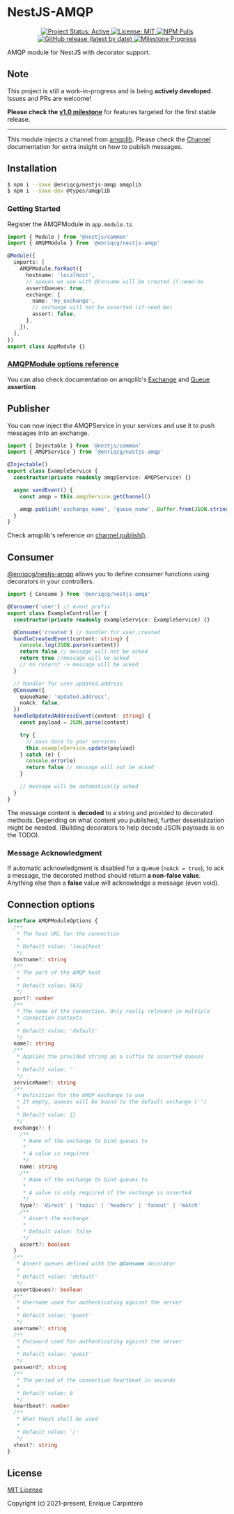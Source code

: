 # NestJS-AMQP

<p align="center">

  <a href="https://github.com/EnriqCG/nestjs-amqp/milestones">
    <img alt="Project Status: Active" src="https://img.shields.io/badge/Project%20Status-active-brightgreen">
  </a>
  <a href="https://github.com/EnriqCG/nestjs-amqplib/LICENSE.md">
    <img alt="License: MIT" src="https://img.shields.io/badge/License-MIT-yellow.svg">
  </a>
  <a href="https://www.npmjs.com/package/@enriqcg/nestjs-amqp">
    <img alt="NPM Pulls" src="https://img.shields.io/npm/dm/@enriqcg/nestjs-amqp?label=NPM%20Pulls">
  </a>
  <a href="https://github.com/EnriqCG/nestjs-amqp/releases">
    <img alt="GitHub release (latest by date)" src="https://img.shields.io/github/v/release/enriqcg/nestjs-amqp">
  </a>
  <a href="https://github.com/EnriqCG/nestjs-amqp/milestone/1">
    <img alt="Milestone Progress" src="https://img.shields.io/github/milestones/progress/EnriqCG/nestjs-amqp/1">
  </a>

</p>

AMQP module for NestJS with decorator support.

## Note

This project is still a work-in-progress and is being **actively developed**. Issues and PRs are welcome!

**Please check the [v1.0 milestone](https://github.com/EnriqCG/nestjs-amqp/milestone/1)** for features targeted for the first stable release.

---

This module injects a channel from [amqplib](https://github.com/squaremo/amqp.node). Please check the [Channel](https://www.squaremobius.net/amqp.node/channel_api.html) documentation for extra insight on how to publish messages.

## Installation

```bash
$ npm i --save @enriqcg/nestjs-amqp amqplib
$ npm i --save-dev @types/amqplib
```

### Getting Started

Register the AMQPModule in `app.module.ts`

```typescript
import { Module } from '@nestjs/common'
import { AMQPModule } from '@enriqcg/nestjs-amqp'

@Module({
  imports: [
    AMQPModule.forRoot({
      hostname: 'localhost',
      // queues we use with @Consume will be created if-need-be
      assertQueues: true,
      exchange: {
        name: 'my_exchange',
        // exchange will not be asserted (if-need-be)
        assert: false,
      },
    }),
  ],
})
export class AppModule {}
```

### [AMQPModule options reference](#connection-options)

You can also check documentation on amqplib's [Exchange](https://www.squaremobius.net/amqp.node/channel_api.html#channel_assertExchange) and [Queue](https://www.squaremobius.net/amqp.node/channel_api.html#channel_assertQueue) **assertion**.

## Publisher

You can now inject the AMQPService in your services and use it to push messages into an exchange.

```typescript
import { Injectable } from '@nestjs/common'
import { AMQPService } from '@enriqcg/nestjs-amqp'

@Injectable()
export class ExampleService {
  constructor(private readonly amqpService: AMQPService) {}

  async sendEvent() {
    const amqp = this.amqpService.getChannel()

    amqp.publish('exchange_name', 'queue_name', Buffer.from(JSON.stringify({ test: true })))
  }
}
```

Check amqplib's reference on [channel.publish()](https://www.squaremobius.net/amqp.node/channel_api.html#channel_publish).

## Consumer

[@enriqcg/nestjs-amqp](https://github.com/EnriqCG/nestjs-amqp) allows you to define consumer functions using decorators in your controllers.

```typescript
import { Consume } from '@enriqcg/nestjs-amqp'

@Consumer('user') // event prefix
export class ExampleController {
  constructor(private readonly exampleService: ExampleService) {}

  @Consume('created') // handler for user.created
  handleCreatedEvent(content: string) {
    console.log(JSON.parse(content))
    return false // message will not be acked
    return true //message will be acked
    // no return? -> message will be acked
  }

  // handler for user.updated.address
  @Consume({
    queueName: 'updated.address',
    noAck: false,
  })
  handleUpdatedAddressEvent(content: string) {
    const payload = JSON.parse(content)

    try {
      // pass data to your services
      this.exampleService.update(payload)
    } catch (e) {
      console.error(e)
      return false // message will not be acked
    }

    // message will be automatically acked
  }
}
```

The message content is **decoded** to a string and provided to decorated methods. Depending on what content you published, further deserialization might be needed. (Building decorators to help decode JSON payloads is on the TODO).

### Message Acknowledgment

If automatic acknowledgment is disabled for a queue (`noAck = true`), to ack a message, the decorated method should return **a non-false value**. Anything else than a **false** value will acknowledge a message (even void).

## Connection options

```typescript
interface AMQPModuleOptions {
  /**
   * The host URL for the connection
   *
   * Default value: 'localhost'
   */
  hostname?: string
  /**
   * The port of the AMQP host
   *
   * Default value: 5672
   */
  port?: number
  /**
   * The name of the connection. Only really relevant in multiple
   * connection contexts
   *
   * Default value: 'default'
   */
  name?: string
  /**
   * Applies the provided string as a suffix to asserted queues
   *
   * Default value: ''
   */
  serviceName?: string
  /**
   * Definition for the AMQP exchange to use
   * If empty, queues will be bound to the default exchange ('')
   *
   * Default value: {}
   */
  exchange?: {
    /**
     * Name of the exchange to bind queues to
     *
     * A value is required
     */
    name: string
    /**
     * Name of the exchange to bind queues to
     *
     * A value is only required if the exchange is asserted
     */
    type?: 'direct' | 'topic' | 'headers' | 'fanout' | 'match'
    /**
     * Assert the exchange
     *
     * Default value: false
     */
    assert?: boolean
  }
  /**
   * Assert queues defined with the @Consume decorator
   *
   * Default value: 'default'
   */
  assertQueues?: boolean
  /**
   * Username used for authenticating against the server
   *
   * Default value: 'guest'
   */
  username?: string
  /**
   * Password used for authenticating against the server
   *
   * Default value: 'guest'
   */
  password?: string
  /**
   * The period of the connection heartbeat in seconds
   *
   * Default value: 0
   */
  heartbeat?: number
  /**
   * What VHost shall be used
   *
   * Default value: '/'
   */
  vhost?: string
}
```

## License

[MIT License](http://www.opensource.org/licenses/MIT)

Copyright (c) 2021-present, Enrique Carpintero
